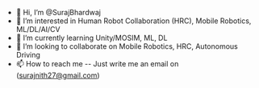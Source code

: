- 👋 Hi, I’m @SurajBhardwaj
- 👀 I’m interested in Human Robot Collaboration (HRC), Mobile Robotics, ML/DL/AI/CV
- 🌱 I’m currently learning Unity/MOSIM, ML, DL
- 💞️ I’m looking to collaborate on Mobile Robotics, HRC, Autonomous Driving
- 📫 How to reach me -- Just write me an email on (surajnith27@gmail.com)
